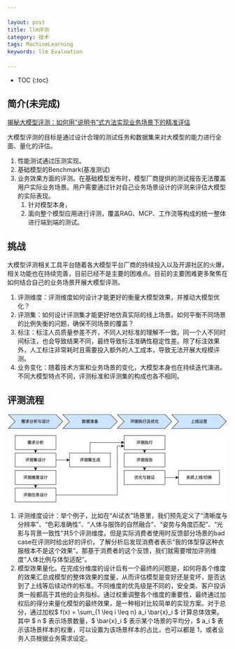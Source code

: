 ```yaml
---

layout: post
title: llm评测
category: 技术
tags: MachineLearning
keywords: llm Evaluation

---
```


<script>
  MathJax = {
    tex: {
      inlineMath: [['$', '$']], // 支持 $和$$ 作为行内公式分隔符
      displayMath: [['$$', '$$']], // 块级公式分隔符
    },
    svg: {
      fontCache: 'global'
    }
  };
</script>
<script async src="/public/js/mathjax/es5/tex-mml-chtml.js"></script>

* TOC
{:toc}

## 简介(未完成)

[揭秘大模型评测：如何用“说明书”式方法实现业务场景下的精准评估](https://mp.weixin.qq.com/s/uW_CCjKmSBKrD76Du2GLLQ)

大模型评测的目标是通过设计合理的测试任务和数据集来对大模型的能力进行全面、量化的评估。
1. 性能测试通过压测实现。
2. 基础模型的Benchmark(基准测试)
3. 业务效果方面的评测。在基础模型发布时，模型厂商提供的测试报告无法覆盖用户实际业务场景。用户需要通过针对自己业务场景设计的评测来评估大模型的实际表现。
    1. 针对模型本身，
    2. 面向整个模型应用进行评测，覆盖RAG、MCP、工作流等构成的统一整体进行端到端的测试。

## 挑战

大模型评测相关工具平台随着各大模型平台厂商的持续投入以及开源社区的火爆，相关功能也在持续完善，目前已经不是主要的困难点。目前的主要困难更多聚焦在如何结合自己的业务场景开展大模型评测。
1. 评测维度：评测维度如何设计才能更好的衡量大模型效果，并推动大模型优化？
2. 评测集：如何设计评测集才能更好地仿真实际的线上场景。如何平衡不同场景的比例失衡的问题，确保不同场景的覆盖？
3. 标注：标注人员质量参差不齐，不同人对标准的理解不一致。同一个人不同时间标注，也会导致结果不同，最终导致标注准确性稳定性差。除了标注效果外，人工标注非常耗时且需要投入额外的人工成本，导致无法开展大规模评测。
4. 业务变化：随着技术方案和业务场景的变化，大模型本身也在持续迭代演进。不同大模型特点不同，评测标准和评测集的构成也各不相同。

## 评测流程

![](/public/upload/machine/llm_evaluation_process.png)

1. 评测维度设计：举个例子，比如在“AI试衣”场景里，我们预先定义了“清晰度与分辨率”、“色彩准确性”、“人体与服饰的自然融合”、“姿势与角度匹配”、“光影与背景一致性”共5个评测维度。但是实际消费者使用时反馈部分场景的bad case在评测时给出好的评价。了解分析后发现消费者表示“我的体型穿这种衣服根本不是这个效果”。那基于消费者的这个反馈，我们就需要增加评测维度“人体比例与体型适配”。
2. 模型效果量化。在完成分维度的设计后有一个最终的问题是，如何将各个维度的效果汇总成模型的整体效果的度量，从而评估模型是变好还是变坏，是否达到了上线等后续动作的标准。不同维度的优先级是不同的，安全类、客户投诉类一般都高于其他的业务指标。通过权重调整各个维度的重要性，最终通过加权后的得分来量化模型的最终效果，是一种相对比较简单的实现方案。对于总分，通过加权$ f(x) = \sum_{1 \leq i \leq n} a_i \bar{x}_i $ 计算总体效果。其中 $ n $ 表示场景数量，$ \bar{x}_i $ 表示某个场景的平均分，$ a_i $ 表示该场景样本的权重，可以设置为该场景样本的占比，也可以都是 1，或者业务人员根据业务需求设定。 
